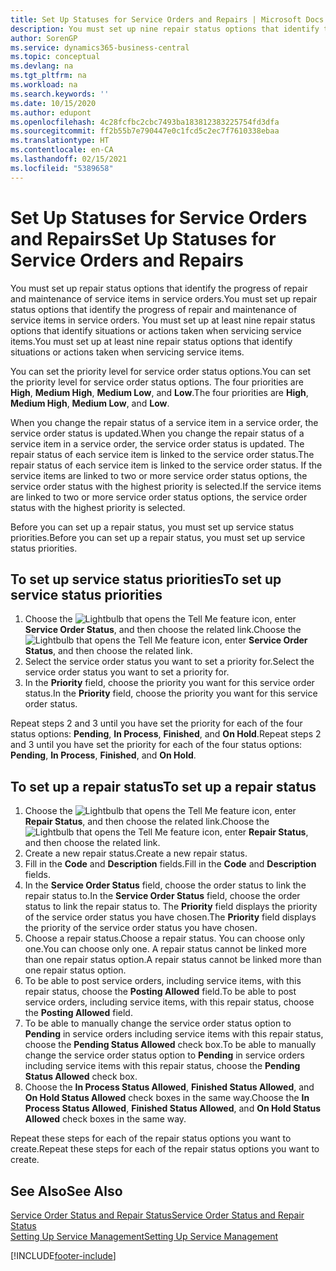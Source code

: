 ```yaml
---
title: Set Up Statuses for Service Orders and Repairs | Microsoft Docs
description: You must set up nine repair status options that identify the progress of repair and maintenance of service items in service orders.
author: SorenGP
ms.service: dynamics365-business-central
ms.topic: conceptual
ms.devlang: na
ms.tgt_pltfrm: na
ms.workload: na
ms.search.keywords: ''
ms.date: 10/15/2020
ms.author: edupont
ms.openlocfilehash: 4c28fcfbc2cbc7493ba183812383225754fd3dfa
ms.sourcegitcommit: ff2b55b7e790447e0c1fcd5c2ec7f7610338ebaa
ms.translationtype: HT
ms.contentlocale: en-CA
ms.lasthandoff: 02/15/2021
ms.locfileid: "5389658"
---
```

# <a name="set-up-statuses-for-service-orders-and-repairs"></a><span data-ttu-id="5cb91-103">Set Up Statuses for Service Orders and Repairs</span><span class="sxs-lookup"><span data-stu-id="5cb91-103">Set Up Statuses for Service Orders and Repairs</span></span>

<span data-ttu-id="5cb91-104">You must set up repair status options that identify the progress of repair and maintenance of service items in service orders.</span><span class="sxs-lookup"><span data-stu-id="5cb91-104">You must set up repair status options that identify the progress of repair and maintenance of service items in service orders.</span></span> <span data-ttu-id="5cb91-105">You must set up at least nine repair status options that identify situations or actions taken when servicing service items.</span><span class="sxs-lookup"><span data-stu-id="5cb91-105">You must set up at least nine repair status options that identify situations or actions taken when servicing service items.</span></span>  

<span data-ttu-id="5cb91-106">You can set the priority level for service order status options.</span><span class="sxs-lookup"><span data-stu-id="5cb91-106">You can set the priority level for service order status options.</span></span> <span data-ttu-id="5cb91-107">The four priorities are **High**, **Medium High**, **Medium Low**, and **Low**.</span><span class="sxs-lookup"><span data-stu-id="5cb91-107">The four priorities are **High**, **Medium High**, **Medium Low**, and **Low**.</span></span>  

<span data-ttu-id="5cb91-108">When you change the repair status of a service item in a service order, the service order status is updated.</span><span class="sxs-lookup"><span data-stu-id="5cb91-108">When you change the repair status of a service item in a service order, the service order status is updated.</span></span> <span data-ttu-id="5cb91-109">The repair status of each service item is linked to the service order status.</span><span class="sxs-lookup"><span data-stu-id="5cb91-109">The repair status of each service item is linked to the service order status.</span></span> <span data-ttu-id="5cb91-110">If the service items are linked to two or more service order status options, the service order status with the highest priority is selected.</span><span class="sxs-lookup"><span data-stu-id="5cb91-110">If the service items are linked to two or more service order status options, the service order status with the highest priority is selected.</span></span>  

<span data-ttu-id="5cb91-111">Before you can set up a repair status, you must set up service status priorities.</span><span class="sxs-lookup"><span data-stu-id="5cb91-111">Before you can set up a repair status, you must set up service status priorities.</span></span>

## <a name="to-set-up-service-status-priorities"></a><span data-ttu-id="5cb91-112">To set up service status priorities</span><span class="sxs-lookup"><span data-stu-id="5cb91-112">To set up service status priorities</span></span>

1. <span data-ttu-id="5cb91-113">Choose the ![Lightbulb that opens the Tell Me feature](media/ui-search/search_small.png "Tell me what you want to do") icon, enter **Service Order Status**, and then choose the related link.</span><span class="sxs-lookup"><span data-stu-id="5cb91-113">Choose the ![Lightbulb that opens the Tell Me feature](media/ui-search/search_small.png "Tell me what you want to do") icon, enter **Service Order Status**, and then choose the related link.</span></span>  
2. <span data-ttu-id="5cb91-114">Select the service order status you want to set a priority for.</span><span class="sxs-lookup"><span data-stu-id="5cb91-114">Select the service order status you want to set a priority for.</span></span>  
3. <span data-ttu-id="5cb91-115">In the **Priority** field, choose the priority you want for this service order status.</span><span class="sxs-lookup"><span data-stu-id="5cb91-115">In the **Priority** field, choose the priority you want for this service order status.</span></span>  

<span data-ttu-id="5cb91-116">Repeat steps 2 and 3 until you have set the priority for each of the four status options: **Pending**, **In Process**, **Finished**, and **On Hold**.</span><span class="sxs-lookup"><span data-stu-id="5cb91-116">Repeat steps 2 and 3 until you have set the priority for each of the four status options: **Pending**, **In Process**, **Finished**, and **On Hold**.</span></span>  

## <a name="to-set-up-a-repair-status"></a><span data-ttu-id="5cb91-117">To set up a repair status</span><span class="sxs-lookup"><span data-stu-id="5cb91-117">To set up a repair status</span></span>

1. <span data-ttu-id="5cb91-118">Choose the ![Lightbulb that opens the Tell Me feature](media/ui-search/search_small.png "Tell me what you want to do") icon, enter **Repair Status**, and then choose the related link.</span><span class="sxs-lookup"><span data-stu-id="5cb91-118">Choose the ![Lightbulb that opens the Tell Me feature](media/ui-search/search_small.png "Tell me what you want to do") icon, enter **Repair Status**, and then choose the related link.</span></span>
2. <span data-ttu-id="5cb91-119">Create a new repair status.</span><span class="sxs-lookup"><span data-stu-id="5cb91-119">Create a new repair status.</span></span>  
3. <span data-ttu-id="5cb91-120">Fill in the **Code** and **Description** fields.</span><span class="sxs-lookup"><span data-stu-id="5cb91-120">Fill in the **Code** and **Description** fields.</span></span>  
4. <span data-ttu-id="5cb91-121">In the **Service Order Status** field, choose the order status to link the repair status to.</span><span class="sxs-lookup"><span data-stu-id="5cb91-121">In the **Service Order Status** field, choose the order status to link the repair status to.</span></span> <span data-ttu-id="5cb91-122">The **Priority** field displays the priority of the service order status you have chosen.</span><span class="sxs-lookup"><span data-stu-id="5cb91-122">The **Priority** field displays the priority of the service order status you have chosen.</span></span>  
5. <span data-ttu-id="5cb91-123">Choose a repair status.</span><span class="sxs-lookup"><span data-stu-id="5cb91-123">Choose a repair status.</span></span> <span data-ttu-id="5cb91-124">You can choose only one.</span><span class="sxs-lookup"><span data-stu-id="5cb91-124">You can choose only one.</span></span> <span data-ttu-id="5cb91-125">A repair status cannot be linked more than one repair status option.</span><span class="sxs-lookup"><span data-stu-id="5cb91-125">A repair status cannot be linked more than one repair status option.</span></span>  
6. <span data-ttu-id="5cb91-126">To be able to post service orders, including service items, with this repair status, choose the **Posting Allowed** field.</span><span class="sxs-lookup"><span data-stu-id="5cb91-126">To be able to post service orders, including service items, with this repair status, choose the **Posting Allowed** field.</span></span>  
7. <span data-ttu-id="5cb91-127">To be able to manually change the service order status option to **Pending** in service orders including service items with this repair status, choose the **Pending Status Allowed** check box.</span><span class="sxs-lookup"><span data-stu-id="5cb91-127">To be able to manually change the service order status option to **Pending** in service orders including service items with this repair status, choose the **Pending Status Allowed** check box.</span></span>  
8. <span data-ttu-id="5cb91-128">Choose the **In Process Status Allowed**, **Finished Status Allowed**, and **On Hold Status Allowed** check boxes in the same way.</span><span class="sxs-lookup"><span data-stu-id="5cb91-128">Choose the **In Process Status Allowed**, **Finished Status Allowed**, and **On Hold Status Allowed** check boxes in the same way.</span></span>

<span data-ttu-id="5cb91-129">Repeat these steps for each of the repair status options you want to create.</span><span class="sxs-lookup"><span data-stu-id="5cb91-129">Repeat these steps for each of the repair status options you want to create.</span></span>

## <a name="see-also"></a><span data-ttu-id="5cb91-130">See Also</span><span class="sxs-lookup"><span data-stu-id="5cb91-130">See Also</span></span>

[<span data-ttu-id="5cb91-131">Service Order Status and Repair Status</span><span class="sxs-lookup"><span data-stu-id="5cb91-131">Service Order Status and Repair Status</span></span>](service-service-order-status-and-repair-status.md)  
[<span data-ttu-id="5cb91-132">Setting Up Service Management</span><span class="sxs-lookup"><span data-stu-id="5cb91-132">Setting Up Service Management</span></span>](service-setup-service.md)  


[!INCLUDE[footer-include](includes/footer-banner.md)]